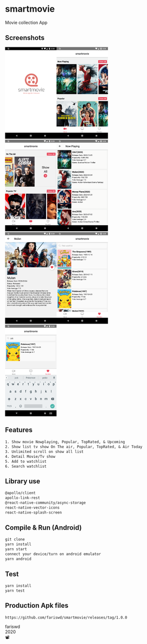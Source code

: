 # smartmovie
Movie collection App

## Screenshots
<img src="https://raw.githubusercontent.com/fariswd/smartmovie/master/ss1.png" height="300"><img src="https://raw.githubusercontent.com/fariswd/smartmovie/master/ss2.png" height="300"><img src="https://raw.githubusercontent.com/fariswd/smartmovie/master/ss3.png" height="300"><img src="https://raw.githubusercontent.com/fariswd/smartmovie/master/ss4.png" height="300"><img src="https://raw.githubusercontent.com/fariswd/smartmovie/master/ss5.png" height="300"><img src="https://raw.githubusercontent.com/fariswd/smartmovie/master/ss6.png" height="300"><img src="https://raw.githubusercontent.com/fariswd/smartmovie/master/ss7.png" height="300">

## Features
```
1. Show movie Nowplaying, Popular, TopRated, & Upcoming
2. Show list tv show On The air, Popular, TopRated, & Air Today
3. Unlimited scroll on show all list
4. Detail Movie/Tv show
5. Add to watchlist
6. Search watchlist
```

## Library use
```
@apollo/client
apollo-link-rest
@react-native-community/async-storage
react-native-vector-icons
react-native-splash-screen
```

## Compile & Run (Android)
```
git clone
yarn install
yarn start
connect your device/turn on android emulator
yarn android
```

## Test
```
yarn install
yarn test
```

## Production Apk files
```
https://github.com/fariswd/smartmovie/releases/tag/1.0.0
```


fariswd  
2020  
📽